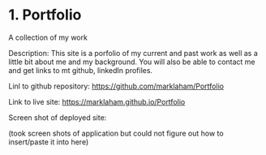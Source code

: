 # 1. Portfolio
A collection of my work 

Description:
This site is a porfolio of my current and past work as well as a little bit about me and my background.  You will also be able to contact me and get links to mt github, linkedIn profiles. 

Linl to github repository: 
https://github.com/marklaham/Portfolio

Link to live site:
https://marklaham.github.io/Portfolio


Screen shot of deployed site:


(took screen shots of application but could not figure out how to insert/paste it into here)


